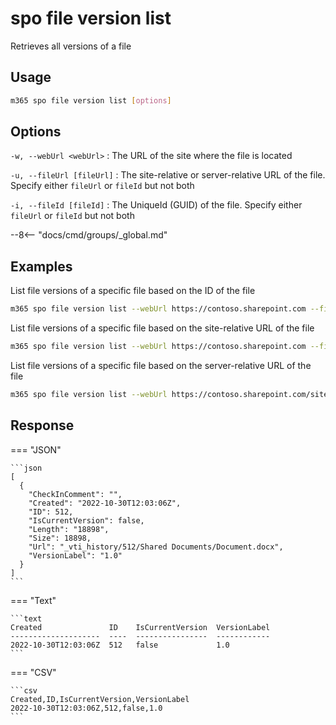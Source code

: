 # spo file version list

Retrieves all versions of a file

## Usage

```sh
m365 spo file version list [options]
```

## Options

`-w, --webUrl <webUrl>`
: The URL of the site where the file is located

`-u, --fileUrl [fileUrl]`
: The site-relative or server-relative URL of the file. Specify either `fileUrl` or `fileId` but not both

`-i, --fileId [fileId]`
: The UniqueId (GUID) of the file. Specify either `fileUrl` or `fileId` but not both

--8<-- "docs/cmd/groups/_global.md"

## Examples

List file versions of a specific file based on the ID of the file

```sh
m365 spo file version list --webUrl https://contoso.sharepoint.com --fileId 'b2307a39-e878-458b-bc90-03bc578531d6'
```

List file versions of a specific file based on the site-relative URL of the file

```sh
m365 spo file version list --webUrl https://contoso.sharepoint.com --fileUrl '/Shared Documents/Document.docx'
```

List file versions of a specific file based on the server-relative URL of the file

```sh
m365 spo file version list --webUrl https://contoso.sharepoint.com/sites/project-x --fileUrl '/sites/project-x/Shared Documents/Document.docx'
```

## Response

=== "JSON"

    ```json
    [
      {
        "CheckInComment": "",
        "Created": "2022-10-30T12:03:06Z",
        "ID": 512,
        "IsCurrentVersion": false,
        "Length": "18898",
        "Size": 18898,
        "Url": "_vti_history/512/Shared Documents/Document.docx",
        "VersionLabel": "1.0"
      }
    ]
    ```

=== "Text"

    ```text
    Created               ID    IsCurrentVersion  VersionLabel
    --------------------  ----  ----------------  ------------
    2022-10-30T12:03:06Z  512   false             1.0
    ```

=== "CSV"

    ```csv
    Created,ID,IsCurrentVersion,VersionLabel
    2022-10-30T12:03:06Z,512,false,1.0
    ```
